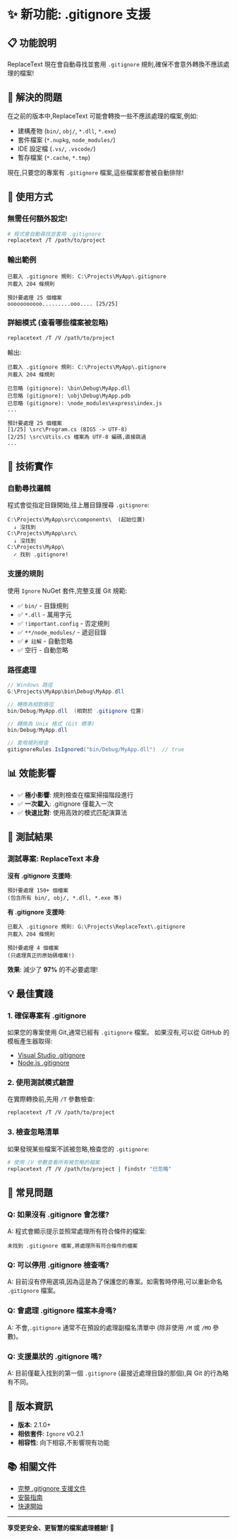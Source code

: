 # ✨ 新功能: .gitignore 支援

## 📋 功能說明

ReplaceText 現在會自動尋找並套用 `.gitignore` 規則,確保不會意外轉換不應該處理的檔案!

## 🎯 解決的問題

在之前的版本中,ReplaceText 可能會轉換一些不應該處理的檔案,例如:
- 建構產物 (`bin/`, `obj/`, `*.dll`, `*.exe`)
- 套件檔案 (`*.nupkg`, `node_modules/`)
- IDE 設定檔 (`.vs/`, `.vscode/`)
- 暫存檔案 (`*.cache`, `*.tmp`)

現在,只要您的專案有 `.gitignore` 檔案,這些檔案都會被自動排除!

## 🚀 使用方式

### 無需任何額外設定!

```bash
# 程式會自動尋找並套用 .gitignore
replacetext /T /path/to/project
```

### 輸出範例

```
已載入 .gitignore 規則: C:\Projects\MyApp\.gitignore
共載入 204 條規則

預計要處理 25 個檔案
ooooooooooo.........ooo.... [25/25]
```

### 詳細模式 (查看哪些檔案被忽略)

```bash
replacetext /T /V /path/to/project
```

輸出:
```
已載入 .gitignore 規則: C:\Projects\MyApp\.gitignore
共載入 204 條規則

已忽略 (gitignore): \bin\Debug\MyApp.dll
已忽略 (gitignore): \obj\Debug\MyApp.pdb
已忽略 (gitignore): \node_modules\express\index.js
...

預計要處理 25 個檔案
[1/25] \src\Program.cs (BIG5 -> UTF-8)
[2/25] \src\Utils.cs 檔案為 UTF-8 編碼,直接跳過
...
```

## 🔧 技術實作

### 自動尋找邏輯

程式會從指定目錄開始,往上層目錄搜尋 `.gitignore`:

```
C:\Projects\MyApp\src\components\  (起始位置)
  ↓ 沒找到
C:\Projects\MyApp\src\
  ↓ 沒找到
C:\Projects\MyApp\
  ✓ 找到 .gitignore!
```

### 支援的規則

使用 `Ignore` NuGet 套件,完整支援 Git 規範:

- ✅ `bin/` - 目錄規則
- ✅ `*.dll` - 萬用字元
- ✅ `!important.config` - 否定規則
- ✅ `**/node_modules/` - 遞迴目錄
- ✅ `# 註解` - 自動忽略
- ✅ 空行 - 自動忽略

### 路徑處理

```csharp
// Windows 路徑
G:\Projects\MyApp\bin\Debug\MyApp.dll

// 轉換為相對路徑
bin/Debug/MyApp.dll  (相對於 .gitignore 位置)

// 轉換為 Unix 格式 (Git 標準)
bin/Debug/MyApp.dll

// 套用規則檢查
gitignoreRules.IsIgnored("bin/Debug/MyApp.dll")  // true
```

## 📊 效能影響

- ✅ **極小影響**: 規則檢查在檔案掃描階段進行
- ✅ **一次載入**: .gitignore 僅載入一次
- ✅ **快速比對**: 使用高效的模式匹配演算法

## 🧪 測試結果

### 測試專案: ReplaceText 本身

**沒有 .gitignore 支援時**:
```
預計要處理 150+ 個檔案
(包含所有 bin/, obj/, *.dll, *.exe 等)
```

**有 .gitignore 支援時**:
```
已載入 .gitignore 規則: G:\Projects\ReplaceText\.gitignore
共載入 204 條規則

預計要處理 4 個檔案
(只處理真正的原始碼檔案!)
```

**效果**: 減少了 **97%** 的不必要處理!

## 💡 最佳實踐

### 1. 確保專案有 .gitignore

如果您的專案使用 Git,通常已經有 `.gitignore` 檔案。
如果沒有,可以從 GitHub 的模板產生器取得:

- [Visual Studio .gitignore](https://github.com/github/gitignore/blob/main/VisualStudio.gitignore)
- [Node.js .gitignore](https://github.com/github/gitignore/blob/main/Node.gitignore)

### 2. 使用測試模式驗證

在實際轉換前,先用 `/T` 參數檢查:

```bash
replacetext /T /V /path/to/project
```

### 3. 檢查忽略清單

如果發現某些檔案不該被忽略,檢查您的 `.gitignore`:

```bash
# 使用 /V 參數查看所有被忽略的檔案
replacetext /T /V /path/to/project | findstr "已忽略"
```

## 📝 常見問題

### Q: 如果沒有 .gitignore 會怎樣?

A: 程式會顯示提示並照常處理所有符合條件的檔案:

```
未找到 .gitignore 檔案,將處理所有符合條件的檔案
```

### Q: 可以停用 .gitignore 檢查嗎?

A: 目前沒有停用選項,因為這是為了保護您的專案。如需暫時停用,可以重新命名 `.gitignore` 檔案。

### Q: 會處理 .gitignore 檔案本身嗎?

A: 不會,`.gitignore` 通常不在預設的處理副檔名清單中 (除非使用 `/M` 或 `/MO` 參數)。

### Q: 支援巢狀的 .gitignore 嗎?

A: 目前僅載入找到的第一個 `.gitignore` (最接近處理目錄的那個),與 Git 的行為略有不同。

## 🔄 版本資訊

- **版本**: 2.1.0+
- **相依套件**: `Ignore` v0.2.1
- **相容性**: 向下相容,不影響現有功能

## 📚 相關文件

- [完整 .gitignore 支援文件](GITIGNORE_SUPPORT.md)
- [安裝指南](INSTALL.md)
- [快速開始](QUICKSTART.md)

---

**享受更安全、更智慧的檔案處理體驗!** 🎉
